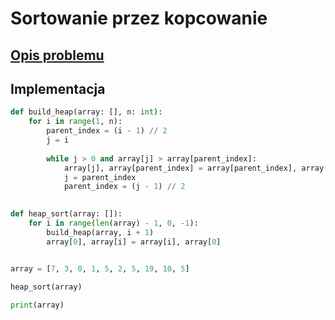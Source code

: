 # Sortowanie przez kopcowanie

## [Opis problemu](../../../../algorithms/sorting/heap-sort.md)


## Implementacja

```python linenums="1"
def build_heap(array: [], n: int):
    for i in range(1, n):
        parent_index = (i - 1) // 2
        j = i
        
        while j > 0 and array[j] > array[parent_index]:
            array[j], array[parent_index] = array[parent_index], array[j]
            j = parent_index
            parent_index = (j - 1) // 2
            

def heap_sort(array: []):
    for i in range(len(array) - 1, 0, -1):
        build_heap(array, i + 1)
        array[0], array[i] = array[i], array[0]


array = [7, 3, 0, 1, 5, 2, 5, 19, 10, 5]
    
heap_sort(array)

print(array)
```

